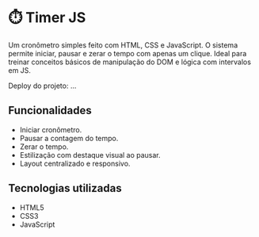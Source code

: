 # ⏱️ Timer JS

Um cronômetro simples feito com HTML, CSS e JavaScript. O sistema permite iniciar, pausar e zerar o tempo com apenas um clique. Ideal para treinar conceitos básicos de manipulação do DOM e lógica com intervalos em JS.

Deploy do projeto: ...

## Funcionalidades

* Iniciar cronômetro.
* Pausar a contagem do tempo.
* Zerar o tempo.
* Estilização com destaque visual ao pausar.
* Layout centralizado e responsivo.

## Tecnologias utilizadas

* HTML5  
* CSS3  
* JavaScript


